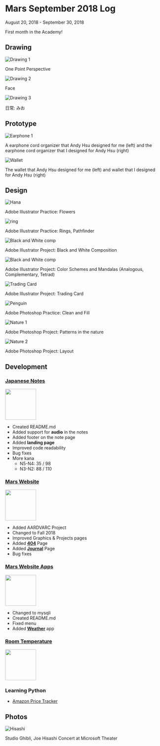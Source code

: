 # Mars September 2018 Log
August 20, 2018 - September 30, 2018

First month in the Academy!

## Drawing
![Drawing 1](/journal/img/2018-9/drawing-1.jpg)

One Point Perspective

![Drawing 2](/journal/img/2018-9/drawing-2.jpg)

Face

![Drawing 3](/journal/img/2018-9/drawing-3.jpg)

日常: みお

## Prototype
![Earphone 1](/journal/img/2018-9/earphone.jpg)

A earphone cord organizer that Andy Hsu designed for me (left) 
and the earphone cord organizer that I designed for Andy Hsu (right)

![Wallet](/journal/img/2018-9/wallet.jpg)

The wallet that Andy Hsu designed for me (left) 
and wallet that I designed for Andy Hsu (right)

## Design
![Hana](/journal/img/2018-9/hana.png)

Adobe Illustrator Practice: Flowers

![ring](/journal/img/2018-9/ring.png)

Adobe Illustrator Practice: Rings, Pathfinder

![Black and White comp](/journal/img/2018-9/bw_comp.png)

Adobe Illustrator Project: Black and White Composition

![Black and White comp](/journal/img/2018-9/mandalas.jpg)

Adobe Illustrator Project: Color Schemes and Mandalas (Analogous, Complementary, Tetrad)

![Trading Card](/journal/img/2018-9/trading_card.jpg)

Adobe Illustrator Project: Trading Card

![Penguin](/journal/img/2018-9/penguin.png)

Adobe Photoshop Practice: Clean and Fill

![Nature 1](/journal/img/2018-9/nature-1.jpg)

Adobe Photoshop Project: Patterns in the nature

![Nature 2](/journal/img/2018-9/nature-2.jpg)

Adobe Photoshop Project: Layout

## Development
### [Japanese Notes](https://github.com/TANJX/WebApp-JapaneseNote)
<img src="/img/in-progress.svg" width="100" class="icon">

- Created README.md
- Added support for **audio** in the notes
- Added footer on the note page
- Added **landing page**
- Improved code readability
- Bug fixes
- More kana
	- N5-N4: 35 / 98
	- N3-N2: 88 / 110

### [Mars Website](https://github.com/TANJX/MarsWebsite)
<img src="img/in-progress.svg" width="100" class="icon">

- Added AARDVARC Project
- Changed to Fall 2018
- Improved Graphics & Projects pages
- Added **[404](http://marstanjx.com/404)** Page
- Added **[Journal](http://marstanjx.com/journal)** Page
- Bug fixes

### [Mars Website Apps](https://github.com/TANJX/MarsWebsiteApps)
<img src="/img/in-progress.svg" width="100" class="icon">

- Changed to mysqli
- Created README.md
- Fixed menu
- Added **[Weather](http://demo.marstanjx.com/weather/)** app

### [Room Temperature](https://github.com/mingzeya/RoomMonitor)
<img src="/img/finished.svg" width="100" class="icon">

### Learning Python
- [Amazon Price Tracker](https://github.com/mingzeya/Amazon_Watchdog)

## Photos
![Hisashi](/journal/img/2018-9/hisashi.jpg)

Studio Ghibli, Joe Hisashi Concert at Microsoft Theater
